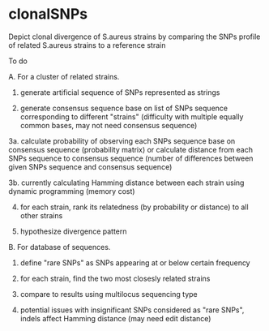 clonalSNPs
==========
Depict clonal divergence of S.aureus strains by comparing the SNPs profile of related S.aureus strains to a reference strain

To do

A. For a cluster of related strains.

1. generate artificial sequence of SNPs represented as strings

2. generate consensus sequence base on list of SNPs sequence corresponding to different "strains" (difficulty with multiple equally common bases, may not need consensus sequence)

3a. calculate probability of observing each SNPs sequence base on consensus sequence (probability matrix) or calculate distance from each SNPs sequence to consensus sequence (number of differences between given SNPs sequence and consensus sequence)

3b. currently calculating Hamming distance between each strain using dynamic programming (memory cost)

4. for each strain, rank its relatedness (by probability or distance) to all other strains

5. hypothesize divergence pattern 

B. For database of sequences. 

1. define "rare SNPs" as SNPs appearing at or below certain frequency

2. for each strain, find the two most closesly related strains

3. compare to results using multilocus sequencing type

4. potential issues with insignificant SNPs considered as "rare SNPs", indels affect Hamming distance (may need edit distance)
